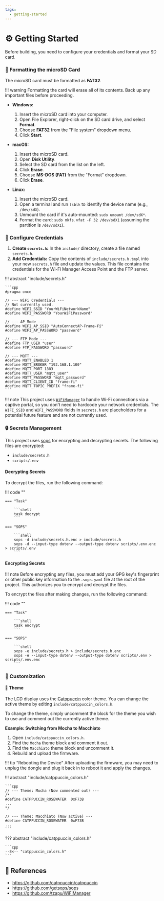 ```yaml
---
tags:
  - getting-started
---
```

# :gear: Getting Started

Before building, you need to configure your credentials and format your SD card.

### :floppy_disk: Formatting the microSD Card

The microSD card must be formatted as **FAT32**.

!!! warning
    Formatting the card will erase all of its contents. Back up any important files before proceeding.

- **Windows:**
    1.  Insert the microSD card into your computer.
    2.  Open File Explorer, right-click on the SD card drive, and select **Format**.
    3.  Choose **FAT32** from the "File system" dropdown menu.
    4.  Click **Start**.

- **macOS:**
    1.  Insert the microSD card.
    2.  Open **Disk Utility**.
    3.  Select the SD card from the list on the left.
    4.  Click **Erase**.
    5.  Choose **MS-DOS (FAT)** from the "Format" dropdown.
    6.  Click **Erase**.

- **Linux:**
    1.  Insert the microSD card.
    2.  Open a terminal and run `lsblk` to identify the device name (e.g., `/dev/sdX`).
    3.  Unmount the card if it's auto-mounted: `sudo umount /dev/sdX*`.
    4.  Format the card: `sudo mkfs.vfat -F 32 /dev/sdX1` (assuming the partition is `/dev/sdX1`).

### :key: Configure Credentials

1.  **Create `secrets.h`:** In the `include/` directory, create a file named `secrets.h`.
2.  **Add Credentials:** Copy the contents of `include/secrets.h.tmpl` into your new `secrets.h` file and update the values. This file contains the credentials for the Wi-Fi Manager Access Point and the FTP server.

!!! abstract "include/secrets.h"

    ```cpp
    #pragma once

    // --- WiFi Credentials ---
    // Not currently used.
    #define WIFI_SSID "YourWiFiNetworkName"
    #define WIFI_PASSWORD "YourWiFiPassword"

    // --- AP Mode ---
    #define WIFI_AP_SSID "AutoConnectAP-Frame-Fi"
    #define WIFI_AP_PASSWORD "password"

    // --- FTP Mode ---
    #define FTP_USER "user"
    #define FTP_PASSWORD "password"

    // --- MQTT ---
    #define MQTT_ENABLED 1
    #define MQTT_BROKER "192.168.1.100"
    #define MQTT_PORT 1883
    #define MQTT_USER "mqtt_user"
    #define MQTT_PASSWORD "mqtt_password"
    #define MQTT_CLIENT_ID "frame-fi"
    #define MQTT_TOPIC_PREFIX "frame-fi"
    ```
    
!!! note
    This project uses [`WiFiManager`][1] to handle Wi-Fi connections via a captive portal, so you don't need to hardcode your network credentials. The `WIFI_SSID` and `WIFI_PASSWORD` fields in `secrets.h` are placeholders for a potential future feature and are not currently used.

### :lock: Secrets Management

This project uses [sops][2] for encrypting and decrypting secrets. The following files are encrypted:

- `include/secrets.h`
- `scripts/.env`

#### Decrypting Secrets

To decrypt the files, run the following command:

!!! code ""

    === "Task"
    
        ```shell
        task decrypt
        ```
        
    === "SOPS"
    
        ```shell
        sops -d include/secrets.h.enc > include/secrets.h
        sops -d --input-type dotenv --output-type dotenv scripts/.env.enc > scripts/.env
        ```

#### Encrypting Secrets

!!! note
    Before encrypting any files, you must add your GPG key's fingerprint or other public key information to the `.sops.yaml` file at the root of the project. This authorizes you to encrypt and decrypt the files.

To encrypt the files after making changes, run the following command:

!!! code ""

    === "Task"
    
        ```shell
        task encrypt
        ```
        
    === "SOPS"
    
        ```shell
        sops -e include/secrets.h > include/secrets.h.enc
        sops -e --input-type dotenv --output-type dotenv scripts/.env > scripts/.env.enc
        ```

### :art: Customization

#### :art: Theme

The LCD display uses the [Catppuccin](https://github.com/catppuccin/catppuccin) color theme. You can change the active theme by editing `include/catppuccin_colors.h`.

To change the theme, simply uncomment the block for the theme you wish to use and comment out the currently active theme.

**Example: Switching from Mocha to Macchiato**

1.  Open `include/catppuccin_colors.h`.
2.  Find the `Mocha` theme block and comment it out.
3.  Find the `Macchiato` theme block and uncomment it.
4.  Rebuild and upload the firmware.

!!! tip "Rebooting the Device"
    After uploading the firmware, you may need to unplug the dongle and plug it back in to reboot it and apply the changes.

!!! abstract "include/catppuccin_colors.h"

    ```cpp
    // --- Theme: Mocha (Now commented out) ---
    /*
    #define CATPPUCCIN_ROSEWATER  0xF73B
    ...
    */

    // --- Theme: Macchiato (Now active) ---
    #define CATPPUCCIN_ROSEWATER  0xF73B
    ...
    ```

??? abstract "include/catppuccin_colors.h"

    ```cpp
    --8<-- "catppuccin_colors.h"
    ```

## :link: References

- <https://github.com/catppuccin/catppuccin>
- <https://github.com/getsops/sops>
- <https://github.com/tzapu/WiFiManager>

[1]: <https://github.com/tzapu/WiFiManager>
[2]: <https://github.com/getsops/sops>
